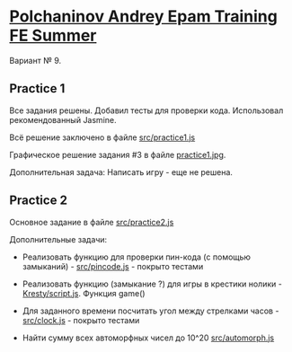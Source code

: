# [Polchaninov Andrey Epam Training FE Summer](https://github.com/Hundd/FE_Summer_Epam) 

Вариант № 9.

## Practice 1

Все задания решены.
Добавил тесты для проверки кода. Использовал рекомендованный Jasmine.

Всё решение заключено в файле 
[src/practice1.js](https://github.com/Hundd/FE_Summer_Epam/blob/master/src/practice1.js)

Графическое решение задания #3 в файле 
[practice1.jpg](https://github.com/Hundd/FE_Summer_Epam/blob/master/practice1.jpg).

Дополнительная задача: Написать игру - еще не решена.

## Practice 2

Основное задание в файле 
[src/practice2.js](https://github.com/Hundd/FE_Summer_Epam/blob/master/src/practice2.js)

Дополнительные задачи:

* Реализовать функцию для проверки пин-кода (с помощью замыканий) - 
[src/pincode.js](https://github.com/Hundd/FE_Summer_Epam/blob/master/src/pincode.js) - покрыто тестами

* Реализовать функцию (замыкание ?) для игры в крестики нолики - 
[Kresty/script.js](https://github.com/Hundd/FE_Summer_Epam/blob/master/Kresty/script.js). Функция game()

* Для заданного времени посчитать угол между стрелками часов - [src/clock.js](https://github.com/Hundd/FE_Summer_Epam/blob/master/src/clock.js) - покрыто тестами

* Найти сумму всех автоморфных чисел до 10^20 [src/automorph.js](https://github.com/Hundd/FE_Summer_Epam/blob/master/src/automorph.js)
